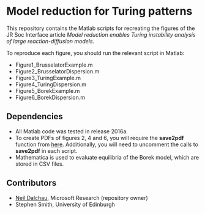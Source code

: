 # Model reduction for Turing patterns

This repository contains the Matlab scripts for recreating the figures of the JR Soc Interface article *Model reduction enables Turing instability analysis of large reaction-diffusion models*. 

To reproduce each figure, you should run the relevant script in Matlab:
- Figure1_BrusselatorExample.m
- Figure2_BrusselatorDispersion.m
- Figure3_TuringExample.m
- Figure4_TuringDispersion.m
- Figure5_BorekExample.m
- Figure6_BorekDispersion.m

## Dependencies
- All Matlab code was tested in release 2016a. 
- To create PDFs of figures 2, 4 and 6, you will require the **save2pdf** function from [here](https://uk.mathworks.com/matlabcentral/fileexchange/16179-save2pdf). Additionally, you will need to uncomment the calls to **save2pdf** in each script.
- Mathematica is used to evaluate equilibria of the Borek model, which are stored in CSV files.

## Contributors
- [Neil Dalchau](https://github.com/ndalchau), Microsoft Research (repository owner)
- Stephen Smith, University of Edinburgh